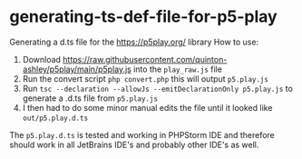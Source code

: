 # generating-ts-def-file-for-p5-play
Generating a d.ts file for the https://p5play.org/ library
How to use:
 1) Download https://raw.githubusercontent.com/quinton-ashley/p5play/main/p5play.js into the `play_raw.js` file
 2) Run the convert script `php convert.php` this will output `p5.play.js`
 3) Run `tsc --declaration --allowJs --emitDeclarationOnly p5.play.js` to generate a .d.ts file from `p5.play.js`
 4) I then had to do some minor manual edits the file until it looked like `out/p5.play.d.ts`
 
 The `p5.play.d.ts` is tested and working in PHPStorm IDE and therefore should work in all JetBrains IDE's and probably other IDE's as well.
